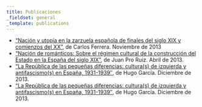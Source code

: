 ```yaml
---
title: Publicaciones
_fieldset: general
_template: publications
---
```

<ul>
	<li><a href="http://imagest.hypotheses.org/371">“Nación y utopía en la zarzuela española de finales del siglo XIX y comienzos del XX”</a>, de Carlos Ferrera. Noviembre de 2013</li><li><a href="http://imagest.hypotheses.org/200">“Nación de románticos: Sobre el régimen cultural de la construcción del Estado en la España del siglo XIX”</a>, de Juan Pro Ruiz. Abril de 2013.</li><li><a href="http://imagest.hypotheses.org/412">“La República de las pequeñas diferencias: cultura(s) de izquierda y antifascismo(s) en España, 1931-1939″</a>, de Hugo García. Diciembre de 2013.</li><li><a href="http://imagest.hypotheses.org/412">“La República de las pequeñas diferencias: cultura(s) de izquierda y antifascismo(s) en España, 1931-1939″</a>, de Hugo García. Diciembre de 2013.</li></ul>